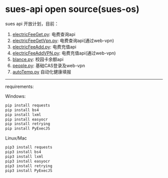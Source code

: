 # sues-api open source(sues-os)

sues api 开放计划，目前：

1. [electricFeeGet.py](electricFeeGet.py): 电费查询api
2. [electricFeeGetVpn.py](electricFeeGetVpn.py): 电费查询api(通过web-vpn)
3. [electricFeeAdd.py](electricFeeAdd.py): 电费充值api
4. [electricFeeAddVPN.py](electricFeeAdd.py): 电费充值api(通过web-vpn)
5. [blance.py](blance.py): 校园卡余额api
6. [people.py](people.py): 基础CAS登录及web-vpn
7. [autoTemp.py](autoTemp.py) 自动化健康填报

---

requirements:

<!-- - Node enviromrnt
- python package: -->

Windows:

```bash
pip install requests
pip install bs4
pip install lxml
pip install easyocr
pip install retrying
pip install PyExecJS
```

Linux/Mac

```bash
pip3 install requests
pip3 install bs4
pip3 install lxml
pip3 install easyocr
pip3 install retrying
pip3 install PyExecJS
```
